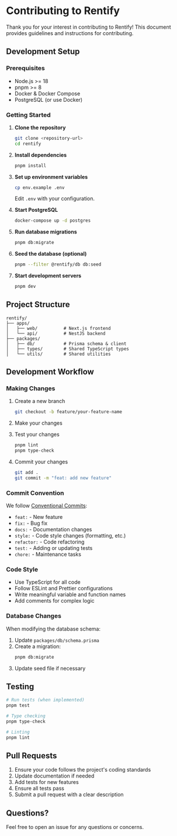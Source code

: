 # Contributing to Rentify

Thank you for your interest in contributing to Rentify! This document provides guidelines and instructions for contributing.

## Development Setup

### Prerequisites

- Node.js >= 18
- pnpm >= 8
- Docker & Docker Compose
- PostgreSQL (or use Docker)

### Getting Started

1. **Clone the repository**
   ```bash
   git clone <repository-url>
   cd rentify
   ```

2. **Install dependencies**
   ```bash
   pnpm install
   ```

3. **Set up environment variables**
   ```bash
   cp env.example .env
   ```
   Edit `.env` with your configuration.

4. **Start PostgreSQL**
   ```bash
   docker-compose up -d postgres
   ```

5. **Run database migrations**
   ```bash
   pnpm db:migrate
   ```

6. **Seed the database (optional)**
   ```bash
   pnpm --filter @rentify/db db:seed
   ```

7. **Start development servers**
   ```bash
   pnpm dev
   ```

## Project Structure

```
rentify/
├── apps/
│   ├── web/          # Next.js frontend
│   └── api/          # NestJS backend
├── packages/
│   ├── db/           # Prisma schema & client
│   ├── types/        # Shared TypeScript types
│   └── utils/        # Shared utilities
```

## Development Workflow

### Making Changes

1. Create a new branch
   ```bash
   git checkout -b feature/your-feature-name
   ```

2. Make your changes

3. Test your changes
   ```bash
   pnpm lint
   pnpm type-check
   ```

4. Commit your changes
   ```bash
   git add .
   git commit -m "feat: add new feature"
   ```

### Commit Convention

We follow [Conventional Commits](https://www.conventionalcommits.org/):

- `feat:` - New feature
- `fix:` - Bug fix
- `docs:` - Documentation changes
- `style:` - Code style changes (formatting, etc.)
- `refactor:` - Code refactoring
- `test:` - Adding or updating tests
- `chore:` - Maintenance tasks

### Code Style

- Use TypeScript for all code
- Follow ESLint and Prettier configurations
- Write meaningful variable and function names
- Add comments for complex logic

### Database Changes

When modifying the database schema:

1. Update `packages/db/schema.prisma`
2. Create a migration:
   ```bash
   pnpm db:migrate
   ```
3. Update seed file if necessary

## Testing

```bash
# Run tests (when implemented)
pnpm test

# Type checking
pnpm type-check

# Linting
pnpm lint
```

## Pull Requests

1. Ensure your code follows the project's coding standards
2. Update documentation if needed
3. Add tests for new features
4. Ensure all tests pass
5. Submit a pull request with a clear description

## Questions?

Feel free to open an issue for any questions or concerns.

